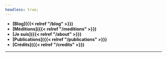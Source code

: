```yaml
---
headless: true;
---
```



<!--- **[Projets]({{< relref "/projects" >}})**-->
<!--- **[Créations]({{< relref "/creations" >}})**-->

- **[Blog]({{< relref "/blog" >}})**
- **[Méditions]({{< relref "/meditions" >}})**
- **[Je suis]({{< relref "/about" >}})**
- **[Publications]({{< relref "/publications" >}})**
- **[Crédits]({{< relref "/credits" >}})**
---